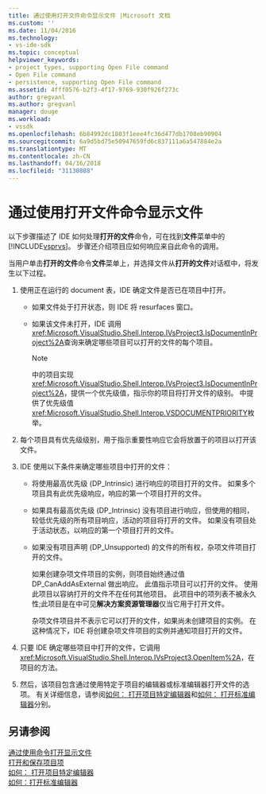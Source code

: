 ```yaml
---
title: 通过使用打开文件命令显示文件 |Microsoft 文档
ms.custom: ''
ms.date: 11/04/2016
ms.technology:
- vs-ide-sdk
ms.topic: conceptual
helpviewer_keywords:
- project types, supporting Open File command
- Open File command
- persistence, supporting Open File command
ms.assetid: 4fff0576-b2f3-4f17-9769-930f926f273c
author: gregvanl
ms.author: gregvanl
manager: douge
ms.workload:
- vssdk
ms.openlocfilehash: 6b84992dc1803f1eee4fc36d477db1708eb90904
ms.sourcegitcommit: 6a9d5bd75e50947659fd6c837111a6a547884e2a
ms.translationtype: MT
ms.contentlocale: zh-CN
ms.lasthandoff: 04/16/2018
ms.locfileid: "31130888"
---
```

# <a name="displaying-files-by-using-the-open-file-command"></a>通过使用打开文件命令显示文件
以下步骤描述了 IDE 如何处理**打开的文件**命令，可在找到**文件**菜单中的[!INCLUDE[vsprvs](../../code-quality/includes/vsprvs_md.md)]。 步骤还介绍项目应如何响应来自此命令的调用。  
  
 当用户单击**打开的文件**命令**文件**菜单上，并选择文件从**打开的文件**对话框中，将发生以下过程。  
  
1.  使用正在运行的 document 表，IDE 确定文件是否已在项目中打开。  
  
    -   如果文件处于打开状态，则 IDE 将 resurfaces 窗口。  
  
    -   如果该文件未打开，IDE 调用<xref:Microsoft.VisualStudio.Shell.Interop.IVsProject3.IsDocumentInProject%2A>查询来确定哪些项目可以打开的文件的每个项目。  
  
        > [!NOTE]
        >  中的项目实现<xref:Microsoft.VisualStudio.Shell.Interop.IVsProject3.IsDocumentInProject%2A>，提供一个优先级值，指示你的项目将打开文件的级别。 中提供了优先级值<xref:Microsoft.VisualStudio.Shell.Interop.VSDOCUMENTPRIORITY>枚举。  
  
2.  每个项目具有优先级级别，用于指示重要性响应它会将放置于的项目以打开该文件。  
  
3.  IDE 使用以下条件来确定哪些项目中打开的文件：  
  
    -   将使用最高优先级 (DP_Intrinsic) 进行响应的项目打开的文件。 如果多个项目具有此优先级响应，响应的第一个项目打开的文件。  
  
    -   如果具有最高优先级 (DP_Intrinsic) 没有项目进行响应，但使用的相同，较低优先级的所有项目响应，活动的项目将打开的文件。 如果没有项目处于活动状态，以响应的第一个项目打开的文件。  
  
    -   如果没有项目声明 (DP_Unsupported) 的文件的所有权，杂项文件项目打开的文件。  
  
         如果创建杂项文件项目的实例，则项目始终通过值 DP_CanAddAsExternal 做出响应。 此值指示项目可以打开的文件。 使用此项目以容纳打开的文件不在任何其他项目。 此项目中的项列表不被永久性;此项目是在中可见**解决方案资源管理器**仅当它用于打开文件。  
  
         杂项文件项目并不表示它可以打开的文件，如果尚未创建项目的实例。 在这种情况下，IDE 将创建杂项文件项目的实例并通知项目打开的文件。  
  
4.  只要 IDE 确定哪些项目中打开的文件，它调用<xref:Microsoft.VisualStudio.Shell.Interop.IVsProject3.OpenItem%2A>，在项目的方法。  
  
5.  然后，该项目包含通过使用特定于项目的编辑器或标准编辑器打开文件的选项。 有关详细信息，请参阅[如何： 打开项目特定编辑器](../../extensibility/how-to-open-project-specific-editors.md)和[如何： 打开标准编辑器](../../extensibility/how-to-open-standard-editors.md)分别。  
  
## <a name="see-also"></a>另请参阅  
 [通过使用命令打开显示文件](../../extensibility/internals/displaying-files-by-using-the-open-with-command.md)   
 [打开和保存项目项](../../extensibility/internals/opening-and-saving-project-items.md)   
 [如何： 打开项目特定编辑器](../../extensibility/how-to-open-project-specific-editors.md)   
 [如何：打开标准编辑器](../../extensibility/how-to-open-standard-editors.md)